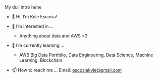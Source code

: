 My dull intro hehe

- 👋 Hi, I’m Kyle Escosia!
- 👀 I’m interested in ...
  - Anything about data and AWS <3
- 🌱 I’m currently learning ...
  - AWS Big Data Portfolio, Data Engineering, Data Science, Machine Learning, Blockchain
  
  
- 📫 How to reach me ...
  Email: escosiakyle@gmail.com
<!---
klescosia/klescosia is a ✨ special ✨ repository because its `README.md` (this file) appears on your GitHub profile.
You can click the Preview link to take a look at your changes.
--->
